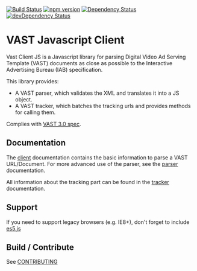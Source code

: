 [![Build Status](https://travis-ci.org/dailymotion/vast-client-js.png)](https://travis-ci.org/dailymotion/vast-client-js)
[![npm version](https://img.shields.io/npm/v/vast-client.svg)](https://www.npmjs.com/package/vast-client)
[![Dependency Status](https://david-dm.org/dailymotion/vast-client-js.svg)](https://david-dm.org/dailymotion/vast-client-js)
[![devDependency Status](https://david-dm.org/dailymotion/vast-client-js/dev-status.svg)](https://david-dm.org/dailymotion/vast-client-js#info=devDependencies)

# VAST Javascript Client
Vast Client JS is a Javascript library for parsing Digital Video Ad Serving Template (VAST) documents as close as possible to the Interactive Advertising Bureau (IAB) specification.

This library provides:

 * A VAST parser, which validates the XML and translates it into a JS object.
 * A VAST tracker, which batches the tracking urls and provides methods for calling them.


Complies with [VAST 3.0 spec](https://www.iab.com/wp-content/uploads/2015/06/VASTv3_0.pdf).

## Documentation
The [client](docs/client.md) documentation contains the basic information to parse a VAST URL/Document. For more advanced use of the parser, see the [parser](docs/parser.md) documentation.

All information about the tracking part can be found in the [tracker](docs/tracker.md) documentation.

## Support
If you need to support legacy browsers (e.g. IE8+), don't forget to include [es5.js](https://github.com/inexorabletash/polyfill/blob/master/es5.js)

## Build / Contribute

See [CONTRIBUTING](CONTRIBUTING.md)
